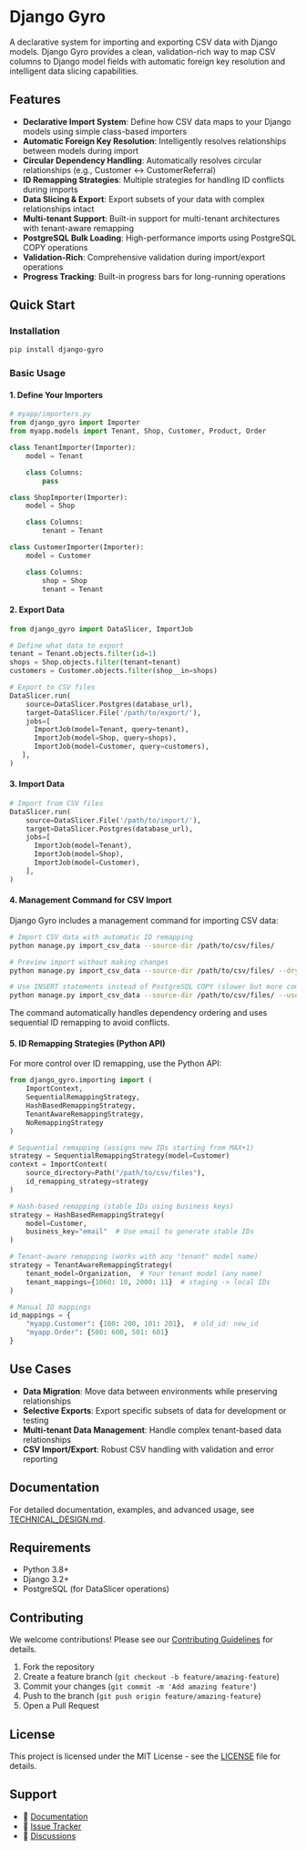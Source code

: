 # Django Gyro

A declarative system for importing and exporting CSV data with Django models. Django Gyro provides a clean, validation-rich way to map CSV columns to Django model fields with automatic foreign key resolution and intelligent data slicing capabilities.

## Features

- **Declarative Import System**: Define how CSV data maps to your Django models using simple class-based importers
- **Automatic Foreign Key Resolution**: Intelligently resolves relationships between models during import
- **Circular Dependency Handling**: Automatically resolves circular relationships (e.g., Customer ↔ CustomerReferral)
- **ID Remapping Strategies**: Multiple strategies for handling ID conflicts during imports
- **Data Slicing & Export**: Export subsets of your data with complex relationships intact
- **Multi-tenant Support**: Built-in support for multi-tenant architectures with tenant-aware remapping
- **PostgreSQL Bulk Loading**: High-performance imports using PostgreSQL COPY operations
- **Validation-Rich**: Comprehensive validation during import/export operations
- **Progress Tracking**: Built-in progress bars for long-running operations

## Quick Start

### Installation

```bash
pip install django-gyro
```

### Basic Usage

#### 1. Define Your Importers

```python
# myapp/importers.py
from django_gyro import Importer
from myapp.models import Tenant, Shop, Customer, Product, Order

class TenantImporter(Importer):
    model = Tenant

    class Columns:
        pass

class ShopImporter(Importer):
    model = Shop

    class Columns:
        tenant = Tenant

class CustomerImporter(Importer):
    model = Customer

    class Columns:
        shop = Shop
        tenant = Tenant
```

#### 2. Export Data

```python
from django_gyro import DataSlicer, ImportJob

# Define what data to export
tenant = Tenant.objects.filter(id=1)
shops = Shop.objects.filter(tenant=tenant)
customers = Customer.objects.filter(shop__in=shops)

# Export to CSV files
DataSlicer.run(
    source=DataSlicer.Postgres(database_url),
    target=DataSlicer.File('/path/to/export/'),
    jobs=[
      ImportJob(model=Tenant, query=tenant),
      ImportJob(model=Shop, query=shops),
      ImportJob(model=Customer, query=customers),
   ],
)
```

#### 3. Import Data

```python
# Import from CSV files
DataSlicer.run(
    source=DataSlicer.File('/path/to/import/'),
    target=DataSlicer.Postgres(database_url),
    jobs=[
      ImportJob(model=Tenant),
      ImportJob(model=Shop),
      ImportJob(model=Customer),
    ],
)
```

#### 4. Management Command for CSV Import

Django Gyro includes a management command for importing CSV data:

```bash
# Import CSV data with automatic ID remapping
python manage.py import_csv_data --source-dir /path/to/csv/files/

# Preview import without making changes
python manage.py import_csv_data --source-dir /path/to/csv/files/ --dry-run

# Use INSERT statements instead of PostgreSQL COPY (slower but more compatible)
python manage.py import_csv_data --source-dir /path/to/csv/files/ --use-insert
```

The command automatically handles dependency ordering and uses sequential ID remapping to avoid conflicts.

#### 5. ID Remapping Strategies (Python API)

For more control over ID remapping, use the Python API:

```python
from django_gyro.importing import (
    ImportContext,
    SequentialRemappingStrategy,
    HashBasedRemappingStrategy,
    TenantAwareRemappingStrategy,
    NoRemappingStrategy
)

# Sequential remapping (assigns new IDs starting from MAX+1)
strategy = SequentialRemappingStrategy(model=Customer)
context = ImportContext(
    source_directory=Path("/path/to/csv/files"),
    id_remapping_strategy=strategy
)

# Hash-based remapping (stable IDs using business keys)
strategy = HashBasedRemappingStrategy(
    model=Customer,
    business_key="email"  # Use email to generate stable IDs
)

# Tenant-aware remapping (works with any "tenant" model name)
strategy = TenantAwareRemappingStrategy(
    tenant_model=Organization,  # Your tenant model (any name)
    tenant_mappings={1060: 10, 2000: 11}  # staging -> local IDs
)

# Manual ID mappings
id_mappings = {
    "myapp.Customer": {100: 200, 101: 201},  # old_id: new_id
    "myapp.Order": {500: 600, 501: 601}
}
```

## Use Cases

- **Data Migration**: Move data between environments while preserving relationships
- **Selective Exports**: Export specific subsets of data for development or testing
- **Multi-tenant Data Management**: Handle complex tenant-based data relationships
- **CSV Import/Export**: Robust CSV handling with validation and error reporting

## Documentation

For detailed documentation, examples, and advanced usage, see [TECHNICAL_DESIGN.md](docs/TECHNICAL_DESIGN.md).

## Requirements

- Python 3.8+
- Django 3.2+
- PostgreSQL (for DataSlicer operations)

## Contributing

We welcome contributions! Please see our [Contributing Guidelines](CONTRIBUTING.md) for details.

1. Fork the repository
2. Create a feature branch (`git checkout -b feature/amazing-feature`)
3. Commit your changes (`git commit -m 'Add amazing feature'`)
4. Push to the branch (`git push origin feature/amazing-feature`)
5. Open a Pull Request

## License

This project is licensed under the MIT License - see the [LICENSE](LICENSE) file for details.

## Support

- 📖 [Documentation](docs/TECHNICAL_DESIGN.md)
- 🐛 [Issue Tracker](https://github.com/dev360/django-gyro/issues)
- 💬 [Discussions](https://github.com/dev360/django-gyro/discussions)
